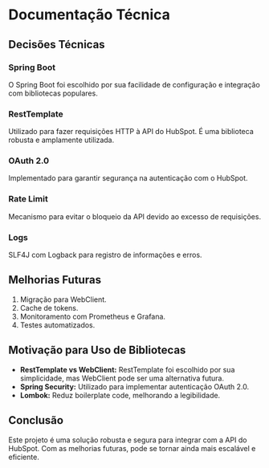 # Documentação Técnica

## **Decisões Técnicas**
### **Spring Boot**
O Spring Boot foi escolhido por sua facilidade de configuração e integração com bibliotecas populares.

### **RestTemplate**
Utilizado para fazer requisições HTTP à API do HubSpot. É uma biblioteca robusta e amplamente utilizada.

### **OAuth 2.0**
Implementado para garantir segurança na autenticação com o HubSpot.

### **Rate Limit**
Mecanismo para evitar o bloqueio da API devido ao excesso de requisições.

### **Logs**
SLF4J com Logback para registro de informações e erros.

## **Melhorias Futuras**
1. Migração para WebClient.
2. Cache de tokens.
3. Monitoramento com Prometheus e Grafana.
4. Testes automatizados.

## **Motivação para Uso de Bibliotecas**
- **RestTemplate vs WebClient:** RestTemplate foi escolhido por sua simplicidade, mas WebClient pode ser uma alternativa futura.
- **Spring Security:** Utilizado para implementar autenticação OAuth 2.0.
- **Lombok:** Reduz boilerplate code, melhorando a legibilidade.

## **Conclusão**
Este projeto é uma solução robusta e segura para integrar com a API do HubSpot. Com as melhorias futuras, pode se tornar ainda mais escalável e eficiente.